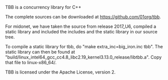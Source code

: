 TBB is a concurrency library for C++

The complete sources can be downloaded at https://github.com/01org/tbb.

For midonet, we have taken the source from release 2017_U6, compiled a
static library and included the includes and the static library in our
source tree.

To compile a static library for tbb, do "make extra_inc=big_iron.inc
tbb". The static library can then be found at
"build/linux_intel64_gcc_cc4.8_libc2.19_kernel3.13.0_release/libtbb.a".
Copy that file to linux-x86_64/.

TBB is licensed under the Apache License, version 2.
